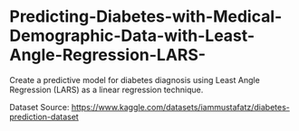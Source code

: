 # Predicting-Diabetes-with-Medical-Demographic-Data-with-Least-Angle-Regression-LARS-
Create a predictive model for diabetes diagnosis using Least Angle Regression (LARS) as a linear regression technique.

Dataset Source:
https://www.kaggle.com/datasets/iammustafatz/diabetes-prediction-dataset
